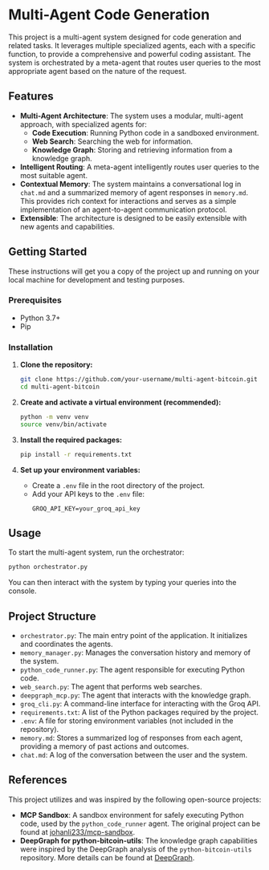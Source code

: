 # Multi-Agent Code Generation

This project is a multi-agent system designed for code generation and related tasks. It leverages multiple specialized agents, each with a specific function, to provide a comprehensive and powerful coding assistant. The system is orchestrated by a meta-agent that routes user queries to the most appropriate agent based on the nature of the request.

## Features

- **Multi-Agent Architecture**: The system uses a modular, multi-agent approach, with specialized agents for:
  - **Code Execution**: Running Python code in a sandboxed environment.
  - **Web Search**: Searching the web for information.
  - **Knowledge Graph**: Storing and retrieving information from a knowledge graph.
- **Intelligent Routing**: A meta-agent intelligently routes user queries to the most suitable agent.
- **Contextual Memory**: The system maintains a conversational log in `chat.md` and a summarized memory of agent responses in `memory.md`. This provides rich context for interactions and serves as a simple implementation of an agent-to-agent communication protocol.
- **Extensible**: The architecture is designed to be easily extensible with new agents and capabilities.

## Getting Started

These instructions will get you a copy of the project up and running on your local machine for development and testing purposes.

### Prerequisites

- Python 3.7+
- Pip

### Installation

1. **Clone the repository:**
   ```bash
   git clone https://github.com/your-username/multi-agent-bitcoin.git
   cd multi-agent-bitcoin
   ```

2. **Create and activate a virtual environment (recommended):**
   ```bash
   python -m venv venv
   source venv/bin/activate
   ```

3. **Install the required packages:**
   ```bash
   pip install -r requirements.txt
   ```

4. **Set up your environment variables:**
   - Create a `.env` file in the root directory of the project.
   - Add your API keys to the `.env` file:
     ```
     GROQ_API_KEY=your_groq_api_key
     ```

## Usage

To start the multi-agent system, run the orchestrator:

```bash
python orchestrator.py
```

You can then interact with the system by typing your queries into the console.

## Project Structure

- `orchestrator.py`: The main entry point of the application. It initializes and coordinates the agents.
- `memory_manager.py`: Manages the conversation history and memory of the system.
- `python_code_runner.py`: The agent responsible for executing Python code.
- `web_search.py`: The agent that performs web searches.
- `deepgraph_mcp.py`: The agent that interacts with the knowledge graph.
- `groq_cli.py`: A command-line interface for interacting with the Groq API.
- `requirements.txt`: A list of the Python packages required by the project.
- `.env`: A file for storing environment variables (not included in the repository).
- `memory.md`: Stores a summarized log of responses from each agent, providing a memory of past actions and outcomes.
- `chat.md`: A log of the conversation between the user and the system.

## References

This project utilizes and was inspired by the following open-source projects:

- **MCP Sandbox**: A sandbox environment for safely executing Python code, used by the `python_code_runner` agent. The original project can be found at [johanli233/mcp-sandbox](https://github.com/johanli233/mcp-sandbox).
- **DeepGraph for python-bitcoin-utils**: The knowledge graph capabilities were inspired by the DeepGraph analysis of the `python-bitcoin-utils` repository. More details can be found at [DeepGraph](https://www.deepgraph.co/karask/python-bitcoin-utils).